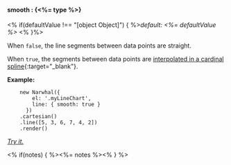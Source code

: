 #### **smooth** : {<%= type %>}

<% if(defaultValue !== "[object Object]") { %>*default: <%= defaultValue %>* <% }%>

When `false`, the line segments between data points are straight.

When `true`, the segments between data points are [interpolated in a cardinal spline](http://en.wikipedia.org/wiki/Cubic_Hermite_spline#Cardinal_spline){:target="_blank"}.

**Example:**

		new Narwhal({
		    el: '.myLineChart',
		    line: { smooth: true }
		  })
		.cartesian()
		.line([5, 3, 6, 7, 4, 2])
		.render()

*[Try it.](http://jsfiddle.net/forio/9b3BL/)*

<% if(notes) { %><%= notes %><% } %>

